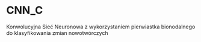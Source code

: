 # CNN_C
Konwolucyjna Sieć Neuronowa z wykorzystaniem pierwiastka bionodalnego do klasyfikowania zmian nowotwórczych
